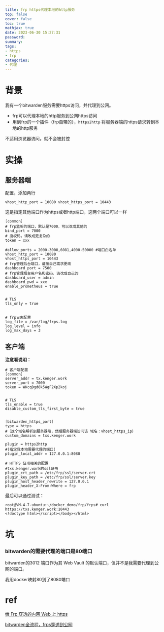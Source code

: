 ```yaml
---
title: frp https代理本地的http服务
top: false
cover: false
toc: true
mathjax: true
date: 2023-06-30 15:27:31
password:
summary:
tags:
- https
- frp
categories:
- 代理
---
```


# 背景

我有一个bitwarden服务需要https访问，并代理到公网。

- frp可以代理本地的http服务到公网https访问
- 用到frp的一个插件（frp自带的），`https2http` 将服务器端的https请求转到本地的http服务

不适用浏览器访问，就不会被封控





# 实操





## 服务器端

配置，添加两行

`vhost_http_port = 10080
vhost_https_port = 10443`

这是指定其他端口作为https或者http端口，这两个端口可以一样

```
[common]
# frp监听的端口，默认是7000，可以改成其他的
bind_port = 7000
# 授权码，请改成更复杂的
token = xxx

#allow_ports = 2000-3000,6081,4000-50000 #端口白名单
vhost_http_port = 10080
vhost_https_port = 10443
# frp管理后台端口，请按自己需求更改
dashboard_port = 7500
# frp管理后台用户名和密码，请改成自己的
dashboard_user = admin
dashboard_pwd = xxx
enable_prometheus = true


# TLS
tls_only = true


# frp日志配置
log_file = /var/log/frps.log
log_level = info
log_max_days = 3
```





## 客户端



**注意看说明：**

```
# 客户端配置
[common]
server_addr = tx.kenger.work
server_port = 7000
token = WKcqDgd8k5WgF2Xp2koj


# TLS
tls_enable = true
disable_custom_tls_first_byte = true


[bitwarden_https_port]
type = https
#（这个域名解析到服务器端，然后服务器端访问该 域名：vhost_https_ip）
custom_domains = txs.kenger.work  

plugin = https2http
#(指定我本地需要代理的端口)
plugin_local_addr = 127.0.0.1:8080

# HTTPS 证书相关的配置
#txs.kenger.work的ssl证书
plugin_crt_path = /etc/frp/ssl/server.crt    
plugin_key_path = /etc/frp/ssl/server.key
plugin_host_header_rewrite = 127.0.0.1
plugin_header_X-From-Where = frp

```



最后可以通过测试：

```
root@VM-4-7-ubuntu:~/docker_demo/frp/frps# curl https://txs.kenger.work:10443
<!doctype html></script></body></html>
```









# 坑

### bitwarden的需要代理的端口是80端口

bitwarden的3012 端口作为其 Web Vault 的默认端口，但并不是我需要代理到公网的端口。

我用docker映射80到了8080端口









# ref

[给 Frp 穿透的内网 Web 上 https](https://blog.csdn.net/boazheng/article/details/113805793?spm=1001.2101.3001.6650.2&utm_medium=distribute.pc_relevant.none-task-blog-2%7Edefault%7ECTRLIST%7ERate-2-113805793-blog-121888173.235%5Ev38%5Epc_relevant_default_base&depth_1-utm_source=distribute.pc_relevant.none-task-blog-2%7Edefault%7ECTRLIST%7ERate-2-113805793-blog-121888173.235%5Ev38%5Epc_relevant_default_base&utm_relevant_index=3)

[bitwarden全流程，frps穿透到公网](https://sspai.com/post/61976)

